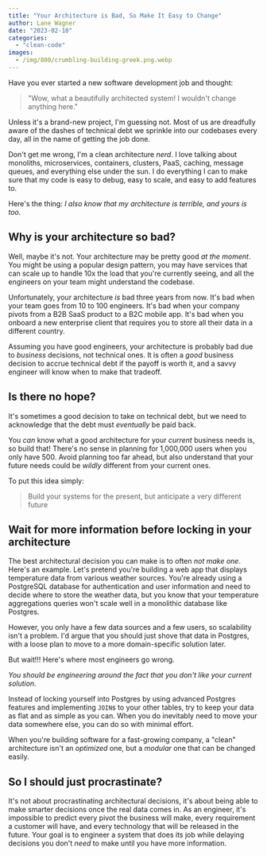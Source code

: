 ```yaml
---
title: "Your Architecture is Bad, So Make It Easy to Change"
author: Lane Wagner
date: "2023-02-10"
categories: 
  - "clean-code"
images:
  - /img/800/crumbling-building-greek.png.webp
---
```


Have you ever started a new software development job and thought:

> "Wow, what a beautifully architected system! I wouldn't change anything here."

Unless it's a brand-new project, I'm guessing not. Most of us are dreadfully aware of the dashes of technical debt we sprinkle into our codebases every day, all in the name of getting the job done.

Don't get me wrong, I'm a clean architecture *nerd*. I love talking about monoliths, microservices, containers, clusters, PaaS, caching, message queues, and everything else under the sun. I do everything I can to make sure that my code is easy to debug, easy to scale, and easy to add features to.

Here's the thing: *I also know that my architecture is terrible, and yours is too.*

## Why is your architecture so bad?

Well, maybe it's not. Your architecture may be pretty good *at the moment*. You might be using a popular design pattern, you may have services that can scale up to handle 10x the load that you're currently seeing, and all the engineers on your team might understand the codebase.

Unfortunately, your architecture *is* bad three years from now. It's bad when your team goes from 10 to 100 engineers. It's bad when your company pivots from a B2B SaaS product to a B2C mobile app. It's bad when you onboard a new enterprise client that requires you to store all their data in a different country.

Assuming you have good engineers, your architecture is probably bad due to *business* decisions, not technical ones. It is often a *good* business decision to accrue technical debt if the payoff is worth it, and a savvy engineer will know when to make that tradeoff.

## Is there no hope?

It's sometimes a good decision to take on technical debt, but we need to acknowledge that the debt must *eventually* be paid back.

You *can* know what a good architecture for your *current* business needs is, so build that! There's no sense in planning for 1,000,000 users when you only have 500. Avoid planning too far ahead, but also understand that your future needs could be *wildly* different from your current ones.

To put this idea simply:

> Build your systems for the present, but anticipate a very different future

## Wait for more information before locking in your architecture

The best architectural decision you can make is to often *not make one*. Here's an example. Let's pretend you're building a web app that displays temperature data from various weather sources. You're already using a PostgreSQL database for authentication and user information and need to decide where to store the weather data, but you know that your temperature aggregations queries won't scale well in a monolithic database like Postgres. 

However, you only have a few data sources and a few users, so scalability isn't a problem. I'd argue that you should just shove that data in Postgres, with a loose plan to move to a more domain-specific solution later.

But wait!!! Here's where most engineers go wrong.

*You should be engineering around the fact that you don't like your current solution.*

Instead of locking yourself into Postgres by using advanced Postgres features and implementing `JOIN`s to your other tables, try to keep your data as flat and as simple as you can. When you do inevitably need to move your data somewhere else, you can do so with minimal effort.

When you're building software for a fast-growing company, a "clean" architecture isn't an *optimized* one, but a *modular* one that can be changed easily.

## So I should just procrastinate?

It's not about procrastinating architectural decisions, it's about being able to make smarter decisions once the real data comes in. As an engineer, it's impossible to predict every pivot the business will make, every requirement a customer will have, and every technology that will be released in the future. Your goal is to engineer a system that does its job while delaying decisions you don't *need* to make until you have more information.
